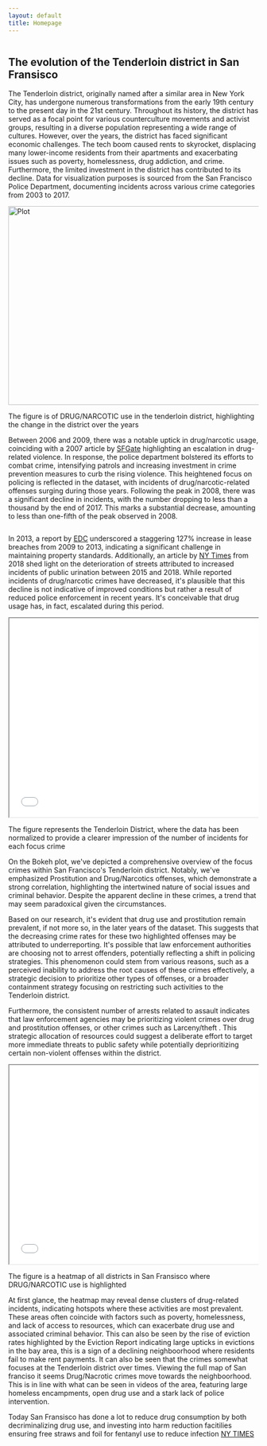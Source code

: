 ```yaml
---
layout: default
title: Homepage
---
```


<div class="container">
    <div class="column">
        <h2>The evolution of the Tenderloin district in San Fransisco </h2>
        <p>The Tenderloin district, originally named after a similar area in New York City, has undergone numerous transformations from the early 19th century to the present day in the 21st century. Throughout its history, the district has served as a focal point for various counterculture movements and activist groups, resulting in a diverse population representing a wide range of cultures.
However, over the years, the district has faced significant economic challenges. The tech boom caused rents to skyrocket, displacing many lower-income residents from their apartments and exacerbating issues such as poverty, homelessness, drug addiction, and crime. Furthermore, the limited investment in the district has contributed to its decline.
Data for visualization purposes is sourced from the San Francisco Police Department, documenting incidents across various crime categories from 2003 to 2017. </p>
        <img src="{{ site.baseurl }}/assets/figure.png" alt="Plot" width="600" height="400">
        <p>The figure is of DRUG/NARCOTIC use in the tenderloin district, highlighting the change in the district over the years</p>
        <p>Between 2006 and 2009, there was a notable uptick in drug/narcotic usage, coinciding with a 2007 article by <a href="https://www.sfgate.com/bayarea/article/san-francisco-3-tenderloin-slayings-are-called-2599126.php">SFGate</a> highlighting an escalation in drug-related violence. In response, the police department bolstered its efforts to combat crime, intensifying patrols and increasing investment in crime prevention measures to curb the rising violence. This heightened focus on policing is reflected in the dataset, with incidents of drug/narcotic-related offenses surging during those years.
        Following the peak in 2008, there was a significant decline in incidents, with the number dropping to less than a thousand by the end of 2017. This marks a substantial decrease, amounting to less than one-fifth of the peak observed in 2008.</p>
    </div>
    <div class="column">
    <p>In 2013, a report by <a href="https://evictiondefense.org/wp-content/uploads/2014/07/report.pdf">EDC</a> underscored a staggering 127% increase in lease breaches from 2009 to 2013, indicating a significant challenge in maintaining property standards. Additionally, an article by <a href="https://www.nytimes.com/2018/10/08/us/san-francisco-dirtiest-street-london-breed.html">NY Times</a> from 2018 shed light on the deterioration of streets attributed to increased incidents of public urination between 2015 and 2018. While reported incidents of drug/narcotic crimes have decreased, it's plausible that this decline is not indicative of improved conditions but rather a result of reduced police enforcement in recent years. It's conceivable that drug usage has, in fact, escalated during this period.</p>
        <iframe src="{{ site.baseurl }}/assets/bokeh_plot.html" width="600" height="400"></iframe>
        <p>The figure represents the Tenderloin District, where the data has been normalized to provide a clearer impression of the number of incidents for each focus crime</p>
        <p>On the Bokeh plot, we've depicted a comprehensive overview of the focus crimes within San Francisco's Tenderloin district. Notably, we've emphasized Prostitution and Drug/Narcotics offenses, which demonstrate a strong correlation, highlighting the intertwined nature of social issues and criminal behavior. Despite the apparent decline in these crimes, a trend that may seem paradoxical given the circumstances.

Based on our research, it's evident that drug use and prostitution remain prevalent, if not more so, in the later years of the dataset. This suggests that the decreasing crime rates for these two highlighted offenses may be attributed to underreporting. It's possible that law enforcement authorities are choosing not to arrest offenders, potentially reflecting a shift in policing strategies. This phenomenon could stem from various reasons, such as a perceived inability to address the root causes of these crimes effectively, a strategic decision to prioritize other types of offenses, or a broader containment strategy focusing on restricting such activities to the Tenderloin district.

Furthermore, the consistent number of arrests related to assault indicates that law enforcement agencies may be prioritizing violent crimes over drug and prostitution offenses, or other crimes such as Larceny/theft . This strategic allocation of resources could suggest a deliberate effort to target more immediate threats to public safety while potentially deprioritizing certain non-violent offenses within the district.</p>
    </div>
    <div class="column">
        <iframe src="{{ site.baseurl }}/assets/heatmap.html" width="600" height="400"></iframe>
        <p>The figure is a heatmap of all districts in San Fransisco where DRUG/NARCOTIC use is highlighted</p>
        <p>At first glance, the heatmap may reveal dense clusters of drug-related incidents, indicating hotspots where these activities are most prevalent. These areas often coincide with factors such as poverty, homelessness, and lack of access to resources, which can exacerbate drug use and associated criminal behavior.
This can also be seen by the rise of eviction rates highlighted by the Eviction Report indicating large upticks in evictions in the bay area, this is a sign of a declining neighboorhood where residents fail to make rent payments.
It can also be seen that the crimes somewhat focuses at the Tenderloin district over times. Viewing the full map of San franciso it seems Drug/Nacrotic crimes move towards the neighboorhood. 
This is in line with what can be seen in videos of the area, featuring large homeless encampments, open drug use and a stark lack of police intervention.</p>
        <p>Today San Fransisco has done a lot to reduce drug consumption by both decriminalizing drug use, and investing into harm reduction facitilies ensuring free straws and foil for fentanyl use to reduce infection <a href="https://www.nytimes.com/2024/01/31/upshot/san-francisco-drug-crisis.html">NY TIMES</a></p>
    </div>
</div>